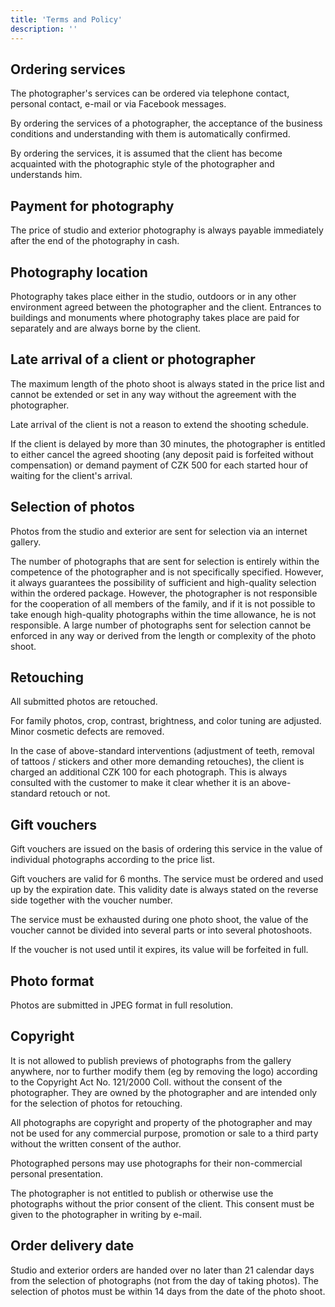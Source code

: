 ```yaml
---
title: 'Terms and Policy'
description: ''
---
```


## Ordering services

The photographer's services can be ordered via telephone contact, personal contact, e-mail or via Facebook messages.

By ordering the services of a photographer, the acceptance of the business conditions and understanding with them is automatically confirmed.

By ordering the services, it is assumed that the client has become acquainted with the photographic style of the photographer and understands him.

## Payment for photography

The price of studio and exterior photography is always payable immediately after the end of the photography in cash.

## Photography location

Photography takes place either in the studio, outdoors or in any other environment agreed between the photographer and the client. Entrances to buildings and monuments where photography takes place are paid for separately and are always borne by the client.

## Late arrival of a client or photographer

The maximum length of the photo shoot is always stated in the price list and cannot be extended or set in any way without the agreement with the photographer.

Late arrival of the client is not a reason to extend the shooting schedule.

If the client is delayed by more than 30 minutes, the photographer is entitled to either cancel the agreed shooting (any deposit paid is forfeited without compensation) or demand payment of CZK 500 for each started hour of waiting for the client's arrival.

## Selection of photos

Photos from the studio and exterior are sent for selection via an internet gallery.

The number of photographs that are sent for selection is entirely within the competence of the photographer and is not specifically specified. However, it always guarantees the possibility of sufficient and high-quality selection within the ordered package. However, the photographer is not responsible for the cooperation of all members of the family, and if it is not possible to take enough high-quality photographs within the time allowance, he is not responsible. A large number of photographs sent for selection cannot be enforced in any way or derived from the length or complexity of the photo shoot.

## Retouching

All submitted photos are retouched.

For family photos, crop, contrast, brightness, and color tuning are adjusted. Minor cosmetic defects are removed.

In the case of above-standard interventions (adjustment of teeth, removal of tattoos / stickers and other more demanding retouches), the client is charged an additional CZK 100 for each photograph. This is always consulted with the customer to make it clear whether it is an above-standard retouch or not.

## Gift vouchers

Gift vouchers are issued on the basis of ordering this service in the value of individual photographs according to the price list.

Gift vouchers are valid for 6 months. The service must be ordered and used up by the expiration date. This validity date is always stated on the reverse side together with the voucher number.

The service must be exhausted during one photo shoot, the value of the voucher cannot be divided into several parts or into several photoshoots.

If the voucher is not used until it expires, its value will be forfeited in full.

## Photo format

Photos are submitted in JPEG format in full resolution.

## Copyright

It is not allowed to publish previews of photographs from the gallery anywhere, nor to further modify them (eg by removing the logo) according to the Copyright Act No. 121/2000 Coll. without the consent of the photographer. They are owned by the photographer and are intended only for the selection of photos for retouching.

All photographs are copyright and property of the photographer and may not be used for any commercial purpose, promotion or sale to a third party without the written consent of the author.

Photographed persons may use photographs for their non-commercial personal presentation.

The photographer is not entitled to publish or otherwise use the photographs without the prior consent of the client. This consent must be given to the photographer in writing by e-mail.

## Order delivery date

Studio and exterior orders are handed over no later than 21 calendar days from the selection of photographs (not from the day of taking photos). The selection of photos must be within 14 days from the date of the photo shoot.
